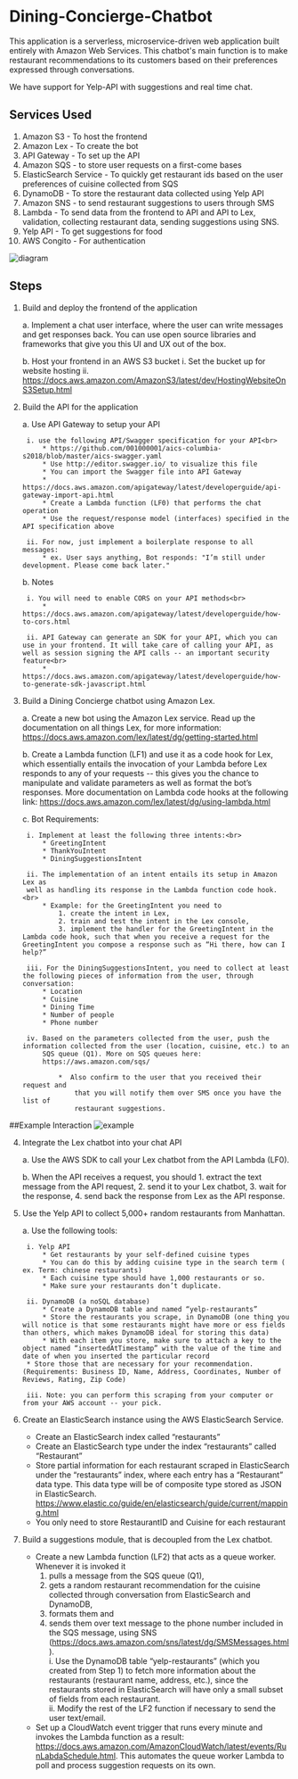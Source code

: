 # Dining-Concierge-Chatbot
This application is a serverless, microservice-driven web application built entirely with Amazon Web Services. This chatbot's main function is to make restaurant recommendations to its customers based on their preferences expressed through conversations.

We have support for Yelp-API with suggestions and real time chat. 

## Services Used
1. Amazon S3 - To host the frontend
2. Amazon Lex - To create the bot
3. API Gateway - To set up the API
4. Amazon SQS - to store user requests on a first-come bases
5. ElasticSearch Service - To quickly get restaurant ids based on the user preferences of cuisine collected from SQS
6. DynamoDB - To store the restaurant data collected using Yelp API
7. Amazon SNS - to send restaurant suggestions to users through SMS
8. Lambda - To send data from the frontend to API and API to Lex, validation, collecting restaurant data, sending suggestions using SNS.
9. Yelp API - To get suggestions for food
10. AWS Congito - For authentication

![diagram](https://github.com/adsurvase/Dining-Concierge-Chatbot/blob/main/Screenshot/Assignment%201%20architecture%20diagram.png)



## Steps
1. Build and deploy the frontend of the application<br>

    a. Implement a chat user interface, where the user can write messages and get responses back. You can use open source libraries and frameworks that give you this UI and UX out of the box.<br>

    b. Host your frontend in an AWS S3 bucket
        i. Set the bucket up for website hosting
        ii. https://docs.aws.amazon.com/AmazonS3/latest/dev/HostingWebsiteOnS3Setup.html

2. Build the API for the application

    a. Use API Gateway to setup your API<br>

        i. use the following API/Swagger specification for your API<br>
            * https://github.com/001000001/aics-columbia-s2018/blob/master/aics-swagger.yaml
            * Use http://editor.swagger.io/ to visualize this file
            * You can import the Swagger file into API Gateway
            * https://docs.aws.amazon.com/apigateway/latest/developerguide/api-gateway-import-api.html
            * Create a Lambda function (LF0) that performs the chat operation
            * Use the request/response model (interfaces) specified in the API specification above

        ii. For now, just implement a boilerplate response to all messages:
            * ex. User says anything, Bot responds: "I’m still under development. Please come back later."

    b. Notes<br>

        i. You will need to enable CORS on your API methods<br>
            * https://docs.aws.amazon.com/apigateway/latest/developerguide/how-to-cors.html

        ii. API Gateway can generate an SDK for your API, which you can use in your frontend. It will take care of calling your API, as well as session signing the API calls -- an important security feature<br>
            * https://docs.aws.amazon.com/apigateway/latest/developerguide/how-to-generate-sdk-javascript.html

3. Build a Dining Concierge chatbot using Amazon Lex.

    a. Create a new bot using the Amazon Lex service. Read up the documentation on all things Lex, for more information: https://docs.aws.amazon.com/lex/latest/dg/getting-started.html<br>

    b. Create a Lambda function (LF1) and use it as a code hook for Lex, which
    essentially entails the invocation of your Lambda before Lex responds to
    any of your requests -- this gives you the chance to manipulate and
    validate parameters as well as format the bot’s responses. More
    documentation on Lambda code hooks at the following link:
    https://docs.aws.amazon.com/lex/latest/dg/using-lambda.html<br>

    c. Bot Requirements:

        i. Implement at least the following three intents:<br>
            * GreetingIntent
            * ThankYouIntent
            * DiningSuggestionsIntent

        ii. The implementation of an intent entails its setup in Amazon Lex as
        well as handling its response in the Lambda function code hook.<br>
            * Example: for the GreetingIntent you need to 
                1. create the intent in Lex, 
                2. train and test the intent in the Lex console, 
                3. implement the handler for the GreetingIntent in the Lambda code hook, such that when you receive a request for the GreetingIntent you compose a response such as “Hi there, how can I help?”

        iii. For the DiningSuggestionsIntent, you need to collect at least the following pieces of information from the user, through conversation:
            * Location
            * Cuisine
            * Dining Time
            * Number of people
            * Phone number

        iv. Based on the parameters collected from the user, push the information collected from the user (location, cuisine, etc.) to an
            SQS queue (Q1). More on SQS queues here:
            https://aws.amazon.com/sqs/

                *  Also confirm to the user that you received their request and
                    that you will notify them over SMS once you have the list of
                    restaurant suggestions.
                    
 ##Example Interaction
 ![example](https://github.com/adsurvase/Dining-Concierge-Chatbot/blob/main/Images/Screen%20Shot%202022-03-03%20at%208.20.54%20PM.png)

4. Integrate the Lex chatbot into your chat API

    a. Use the AWS SDK to call your Lex chatbot from the API Lambda (LF0).

    b. When the API receives a request, you should 
        1. extract the text message from the API request, 
        2. send it to your Lex chatbot, 
        3. wait for the
        response, 
        4. send back the response from Lex as the API response.

5. Use the Yelp API to collect 5,000+ random restaurants from Manhattan.

    a. Use the following tools:

        i. Yelp API
            * Get restaurants by your self-defined cuisine types
            * You can do this by adding cuisine type in the search term ( ex. Term: chinese restaurants)
            * Each cuisine type should have 1,000 restaurants or so.
            * Make sure your restaurants don’t duplicate.

        ii. DynamoDB (a noSQL database)
            * Create a DynamoDB table and named “yelp-restaurants”
            * Store the restaurants you scrape, in DynamoDB (one thing you will notice is that some restaurants might have more or ess fields than others, which makes DynamoDB ideal for storing this data)
            * With each item you store, make sure to attach a key to the object named “insertedAtTimestamp” with the value of the time and date of when you inserted the particular record 
        * Store those that are necessary for your recommendation.(Requirements: Business ID, Name, Address, Coordinates, Number of Reviews, Rating, Zip Code)
    
        iii. Note: you can perform this scraping from your computer or from your AWS account -- your pick.

6. Create an ElasticSearch instance using the AWS ElasticSearch Service.
    - Create an ElasticSearch index called “restaurants”
    - Create an ElasticSearch type under the index “restaurants” called “Restaurant”
    - Store partial information for each restaurant scraped in ElasticSearch
        under the “restaurants” index, where each entry has a “Restaurant” data
        type. This data type will be of composite type stored as JSON in ElasticSearch.
        https://www.elastic.co/guide/en/elasticsearch/guide/current/mapping.html
    - You only need to store RestaurantID and Cuisine for each restaurant

7. Build a suggestions module, that is decoupled from the Lex chatbot.

    * Create a new Lambda function (LF2) that acts as a queue worker. Whenever it is invoked it<br>
        1. pulls a message from the SQS queue (Q1), <br>
        2. gets a random restaurant recommendation for the cuisine collected through conversation from ElasticSearch and DynamoDB, 
        3. formats them and<br>
        4. sends them over text message to the phone number included in the SQS message, using SNS (https://docs.aws.amazon.com/sns/latest/dg/SMSMessages.html).<br>
            i. Use the DynamoDB table “yelp-restaurants” (which you created
                from Step 1) to fetch more information about the restaurants
                (restaurant name, address, etc.), since the restaurants stored in
                ElasticSearch will have only a small subset of fields from each
                restaurant.<br>
            ii. Modify the rest of the LF2 function if necessary to send the user text/email.
    * Set up a CloudWatch event trigger that runs every minute and invokes the Lambda function as a result:
        https://docs.aws.amazon.com/AmazonCloudWatch/latest/events/RunLabdaSchedule.html. This automates the queue worker Lambda to poll                and process suggestion requests on its own.
        


